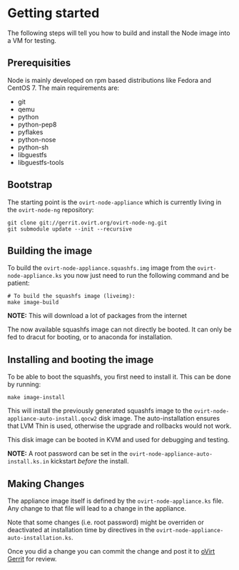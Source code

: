 # Getting started

The following steps will tell you how to build and install the Node image into
a VM for testing.

## Prerequisities

Node is mainly developed on rpm based distributions like Fedora and CentOS 7.
The main requirements are:

- git
- qemu
- python
- python-pep8
- pyflakes
- python-nose
- python-sh
- libguestfs
- libguestfs-tools

## Bootstrap

The starting point is the `ovirt-node-appliance` which is currently living in
the `ovirt-node-ng` repository:

    git clone git://gerrit.ovirt.org/ovirt-node-ng.git
    git submodule update --init --recursive


## Building the image

To build the `ovirt-node-appliance.squashfs.img` image from the
`ovirt-node-appliance.ks` you now just need to run the following command and
be patient:

    # To build the squashfs image (liveimg):
    make image-build

**NOTE:** This will download a lot of packages from the internet

The now available squashfs image can not directly be booted.
It can only be fed to dracut for booting, or to anaconda for installation.


## Installing and booting the image

To be able to boot the squashfs, you first need to install it.
This can be done by running:

    make image-install

This will install the previously generated squashfs image to the
`ovirt-node-appliance-auto-install.qocw2` disk image.
The auto-installation ensures that LVM Thin is used, otherwise the upgrade and
rollbacks would not work.

This disk image can be booted in KVM and used for debugging and testing.

**NOTE:** A root password can be set in the
`ovirt-node-appliance-auto-install.ks.in` kickstart _before_ the install.


## Making Changes

The appliance image itself is defined by the `ovirt-node-appliance.ks` file.
Any change to that file will lead to a change in the appliance.

Note that some changes (i.e. root password) might be overriden or deactivated
at installation time by directives in the
`ovirt-node-appliance-auto-installation.ks`.

Once you did a change you can commit the change and post it to
[oVirt Gerrit](http://gerrit.ovirt.org) for review.
